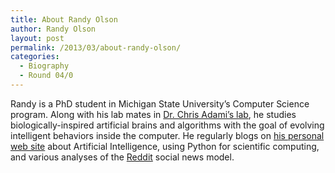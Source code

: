 ```yaml
---
title: About Randy Olson
author: Randy Olson
layout: post
permalink: /2013/03/about-randy-olson/
categories:
  - Biography
  - Round 04/0
---
```

Randy is a PhD student in Michigan State University&#8217;s Computer Science program. Along with his lab mates in <a href="http://adamilab.msu.edu/" target="_blank">Dr. Chris Adami&#8217;s lab</a>, he studies biologically-inspired artificial brains and algorithms with the goal of evolving intelligent behaviors inside the computer. He regularly blogs on <a href="http://www.randalolson.com/blog/" target="_blank">his personal web site</a> about Artificial Intelligence, using Python for scientific computing, and various analyses of the <a href="http://www.reddit.com" target="_blank">Reddit</a> social news model.